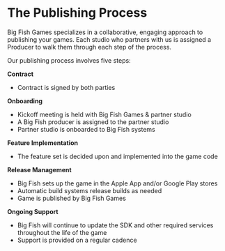 # The Publishing Process

Big Fish Games specializes in a collaborative, engaging approach to publishing your games. Each studio who partners with us is assigned a Producer to walk them through each step of the process.

Our publishing process involves five steps:

**Contract**

- Contract is signed by both parties

**Onboarding**

- Kickoff meeting is held with Big Fish Games & partner studio
- A Big Fish producer is assigned to the partner studio
- Partner studio is onboarded to Big Fish systems

**Feature Implementation**

- The feature set is decided upon and implemented into the game code

**Release Management**

- Big Fish sets up the game in the Apple App and/or Google Play stores
- Automatic build systems release builds as needed
- Game is published by Big Fish Games

**Ongoing Support**

- Big Fish will continue to update the SDK and other required services throughout the life of the game
- Support is provided on a regular cadence